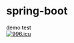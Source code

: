 # spring-boot
demo test </br>
<a href="https://996.icu"><img src="https://img.shields.io/badge/link-996.icu-red.svg" alt="996.icu"></a>
